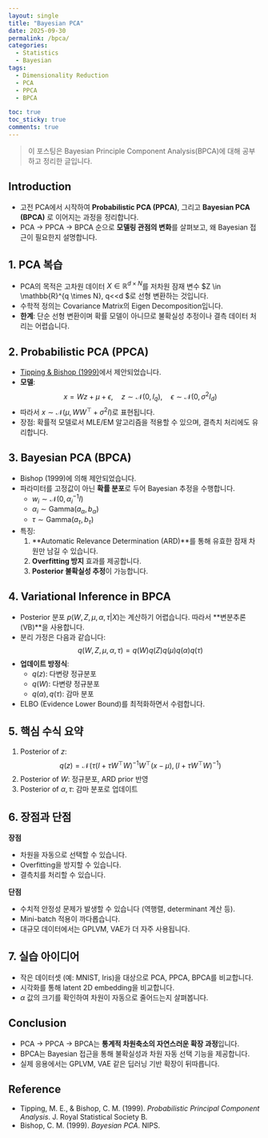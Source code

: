 ```yaml
---
layout: single
title: "Bayesian PCA"
date: 2025-09-30
permalink: /bpca/
categories:
  - Statistics
  - Bayesian
tags:
  - Dimensionality Reduction
  - PCA
  - PPCA
  - BPCA

toc: true
toc_sticky: true
comments: true
---
```


> 이 포스팅은 Bayesian Principle Component Analysis(BPCA)에 대해 공부하고 정리한 글입니다.  



## Introduction
- 고전 PCA에서 시작하여 **Probabilistic PCA (PPCA)**, 그리고 **Bayesian PCA (BPCA)** 로 이어지는 과정을 정리합니다.  
- PCA → PPCA → BPCA 순으로 **모델링 관점의 변화**를 살펴보고, 왜 Bayesian 접근이 필요한지 설명합니다.  


## 1. PCA 복습
- PCA의 목적은 고차원 데이터 $X \in \mathbb{R}^{d \times N}$를 저차원 잠재 변수 $Z \in \mathbb{R}^{q \times N}, q<<d $로 선형 변환하는 것입니다.  
- 수학적 정의는 Covariance Matrix의 Eigen Decomposition입니다.  
- **한계**: 단순 선형 변환이며 확률 모델이 아니므로 불확실성 추정이나 결측 데이터 처리는 어렵습니다.  


## 2. Probabilistic PCA (PPCA)
- [Tipping & Bishop (1999)](https://www.di.ens.fr/~fbach/courses/fall2005/Bishop_Tipping_1999_Probabilistic_PCA.pdf)에서 제안되었습니다.  
- **모델**:
  $$
  x = W z + \mu + \epsilon, \quad 
  z \sim \mathcal{N}(0, I_q), \quad
  \epsilon \sim \mathcal{N}(0, \sigma^2 I_d)
  $$
- 따라서 $x \sim \mathcal{N}(\mu, W W^\top + \sigma^2 I)$로 표현됩니다.  
- 장점: 확률적 모델로서 MLE/EM 알고리즘을 적용할 수 있으며, 결측치 처리에도 유리합니다.  


## 3. Bayesian PCA (BPCA)
- Bishop (1999)에 의해 제안되었습니다.  
- 파라미터를 고정값이 아닌 **확률 분포**로 두어 Bayesian 추정을 수행합니다.
  - $w_i \sim \mathcal{N}(0, \alpha_i^{-1} I)$  
  - $\alpha_i \sim \text{Gamma}(a_\alpha, b_\alpha)$  
  - $\tau \sim \text{Gamma}(a_\tau, b_\tau)$  
- 특징:
  1. **Automatic Relevance Determination (ARD)**를 통해 유효한 잠재 차원만 남길 수 있습니다.  
  2. **Overfitting 방지** 효과를 제공합니다.  
  3. **Posterior 불확실성 추정**이 가능합니다.  


## 4. Variational Inference in BPCA
- Posterior 분포 $p(W, Z, \mu, \alpha, \tau | X)$는 계산하기 어렵습니다. 따라서 **변분추론(VB)**을 사용합니다.  
- 분리 가정은 다음과 같습니다:
  $$
  q(W, Z, \mu, \alpha, \tau) = q(W)q(Z)q(\mu)q(\alpha)q(\tau)
  $$
- **업데이트 방정식**:
  - $q(z)$: 다변량 정규분포  
  - $q(W)$: 다변량 정규분포  
  - $q(\alpha), q(\tau)$: 감마 분포  
- ELBO (Evidence Lower Bound)를 최적화하면서 수렴합니다.  


## 5. 핵심 수식 요약
1. Posterior of $z$:
   $$
   q(z) = \mathcal{N}\!\left( \tau (I + \tau W^\top W)^{-1} W^\top (x-\mu), \, (I + \tau W^\top W)^{-1} \right)
   $$
2. Posterior of $W$: 정규분포, ARD prior 반영  
3. Posterior of $\alpha, \tau$: 감마 분포로 업데이트  


## 6. 장점과 단점
**장점**  
- 차원을 자동으로 선택할 수 있습니다.  
- Overfitting을 방지할 수 있습니다.  
- 결측치를 처리할 수 있습니다.  

**단점**  
- 수치적 안정성 문제가 발생할 수 있습니다 (역행렬, determinant 계산 등).  
- Mini-batch 적용이 까다롭습니다.  
- 대규모 데이터에서는 GPLVM, VAE가 더 자주 사용됩니다.  


## 7. 실습 아이디어
- 작은 데이터셋 (예: MNIST, Iris)을 대상으로 PCA, PPCA, BPCA를 비교합니다.  
- 시각화를 통해 latent 2D embedding을 비교합니다.  
- $\alpha$ 값의 크기를 확인하여 차원이 자동으로 줄어드는지 살펴봅니다.  


## Conclusion
- PCA → PPCA → BPCA는 **통계적 차원축소의 자연스러운 확장 과정**입니다.  
- BPCA는 Bayesian 접근을 통해 불확실성과 차원 자동 선택 기능을 제공합니다.  
- 실제 응용에서는 GPLVM, VAE 같은 딥러닝 기반 확장이 뒤따릅니다.  


## Reference
- Tipping, M. E., & Bishop, C. M. (1999). *Probabilistic Principal Component Analysis*. J. Royal Statistical Society B.  
- Bishop, C. M. (1999). *Bayesian PCA*. NIPS.  
